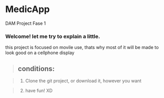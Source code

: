  MedicApp
=====

DAM Project Fase 1

### Welcome! let me try to explain a little. 

this project is focused on movile use, thats why most of it will be made to look good on a cellphone display






> ## conditions:

>  1. Clone the git project, or download it, however you want 

>  2. have fun! XD